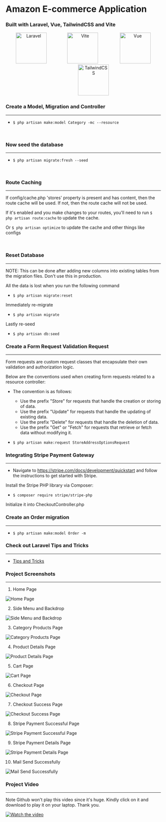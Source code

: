 # Amazon E-commerce Application

### Built with Laravel, Vue, TailwindCSS and Vite

<p align="center">
  <img src="https://laravel.com/img/logomark.min.svg" alt="Laravel" width="100">&nbsp&nbsp&nbsp&nbsp&nbsp&nbsp&nbsp&nbsp&nbsp&nbsp&nbsp&nbsp&nbsp&nbsp&nbsp&nbsp
  <img src="https://vitejs.dev/logo.svg" alt="Vite" width="100">
  &nbsp&nbsp&nbsp&nbsp&nbsp&nbsp&nbsp&nbsp&nbsp&nbsp&nbsp&nbsp&nbsp&nbsp&nbsp&nbsp
  <img src="https://vuejs.org/logo.svg" alt="Vue" width="100">
  &nbsp&nbsp&nbsp&nbsp&nbsp&nbsp&nbsp&nbsp&nbsp&nbsp&nbsp&nbsp&nbsp&nbsp&nbsp&nbsp
  <img src="https://upload.wikimedia.org/wikipedia/commons/d/d5/Tailwind_CSS_Logo.svg" alt="TailwindCSS" width="100">
</p>

### Create a Model, Migration and Controller
---

-   `$ php artisan make:model Category -mc --resource`

</br>

### Now seed the database
---

-   `$ php artisan migrate:fresh --seed`

</br>

### Route Caching
---

If config/cache.php 'stores' property is present and has content, then the route cache will be used. If not, then the route cache will not be used.

If it's enabled and you make changes to your routes, you'll need to run `$ php artisan route:cache` to update the cache.

Or `$ php artisan optimize` to update the cache and other things like configs

</br>

### Reset Database
---

NOTE: This can be done after adding new columns into existing tables from the migration files. Don't use this in production.

All the data is lost when you run the following command

-   `$ php artisan migrate:reset`

Immediately re-migrate

-   `$ php artisan migrate`

Lastly re-seed

-   `$ php artisan db:seed`


### Create a Form Request Validation Request
---

Form requests are custom request classes that encapsulate their own validation 
and authorization logic.

Below are the conventions used when creating form requests related to a resource controller:

- The convention is as follows:
  * Use the prefix "Store" for requests that handle the creation or storing of data.
  * Use the prefix "Update" for requests that handle the updating of existing data.
  * Use the prefix "Delete" for requests that handle the deletion of data.
  * Use the prefix "Get" or "Fetch" for requests that retrieve or fetch data without modifying it.

-   `$ php artisan make:request StoreAddressOptionsRequest`



### Integrating Stripe Payment Gateway
---

- Navigate to https://stripe.com/docs/development/quickstart and follow the instructions to get started with Stripe.

Install the Stripe PHP library via Composer:
-   `$ composer require stripe/stripe-php`

Initialize it into CheckoutController.php


### Create an Order migration 
---

-   `$ php artisan make:model Order -m`     


### Check out Laravel Tips and Tricks
---

- [Tips and Tricks](https://github.com/LaravelDaily/laravel-tips)


### Project Screenshots
---

1. Home Page

![Home Page](project-media/home-page.png)


2. Side Menu and Backdrop

![Side Menu and Backdrop](project-media/sidemenu-and-backdrop.png)


3. Category Products Page

![Category Products Page](project-media/category-products-page.png)

4. Product Details Page

![Product Details Page](project-media/product-details.png)

5. Cart Page

![Cart Page](project-media/cart.png)

6. Checkout Page

![Checkout Page](project-media/checkout.png)


7. Checkout Success Page

![Checkout Success Page](project-media/checkout-success.png)

8. Stripe Payment Successful Page

![Stripe Payment Successful Page](project-media/stripe-payment-successful.png)

9. Stripe Payment Details Page

![Stripe Payment Details Page](project-media/stripe-payment-details.png)

10. Mail Send Successfully

![Mail Send Successfully](project-media/email-send-and-about-payment.png)


### Project Video
---

Note Github won't play this video since it's huge. Kindly click on it and download to play it on your laptop. Thank you.

[![Watch the video](project-media/home-page.png)](project-media/amazon-2023-05-19_12.34.03.mp4)
